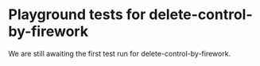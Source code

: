 # Playground tests for delete-control-by-firework
We are still awaiting the first test run for delete-control-by-firework.
